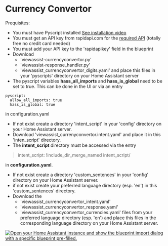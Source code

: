# Currency Convertor

Prequisites:
* You must have Pyscript installed [See installation video](https://www.youtube.com/watch?v=jpJxZaisbGQ)
* You must get an API key from rapidapi.com for the [required API](https://rapidapi.com/pwshub-pwshub-default/api/crypto-market-prices) (totally free no credit card needed)
* You must add your API key to the 'rapidapikey' field in the blueprint
* Download
  * 'viewassist-currencyconvertor.py'
  * 'viewassist-response_handler.py'
  * 'viewassist_currencyconvertor_digits.yaml'
  and place this files in your 'pyscripts' directory on your Home Assistant server
* The pyscript variables **hass_all_imports** and **hass_is_global** need to be set to true. This can be done in the UI or via an entry
```
pyscript:
  allow_all_imports: true
  hass_is_global: true
```
in configuration.yaml
* If not exist create a directory 'intent_script' in your 'config' directory on your Home Assistant server.
* Download 'viewassist_currenyconvertor.intent.yaml' and place it in this 'inten_script' directory.
* The **intent_script** directory must be accessed via the entry

> intent_script: !include_dir_merge_named intent_script/

in **configuration.yaml**.
* If not exist create a directory 'custom_sentences' in your 'config' directory on your Home Assistant server.
* if not exist create your preferred language directory (esp. 'en') in this 'custom_sentences' directory.
* Download the
  * 'viewassist_currencyconvertor_intent.yaml'
  * 'viewassist_currencyconvertor_response.yaml'
  * 'viewassist_currencyconvertor_currencies.yaml'
  files from your preferred language directory (esp. 'en') and place this files in the corresponding language directory on your Home Assistant server.

[![Open your Home Assistant instance and show the blueprint import dialog with a specific blueprint pre-filled.](https://my.home-assistant.io/badges/blueprint_import.svg)](https://my.home-assistant.io/redirect/blueprint_import/?blueprint_url=https%3A%2F%2Fraw.githubusercontent.com%2Fdinki%2FView-Assist%2Fviewassist-currencyconvertor%2FView+Assist+custom+sentences%2FCurrency+Convertor%2Fblueprint-currencyconvertor.yaml)
